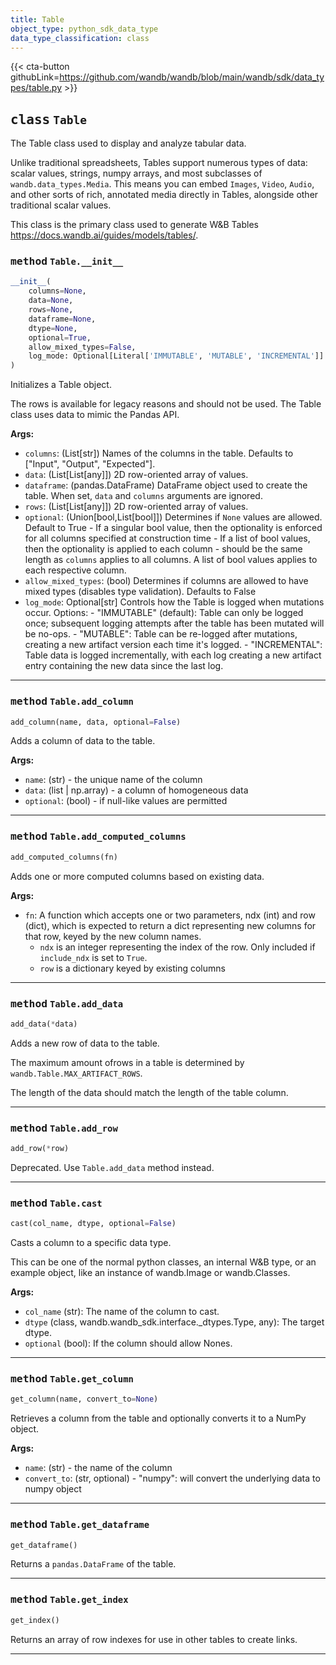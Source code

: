 ```yaml
---
title: Table
object_type: python_sdk_data_type
data_type_classification: class
---
```


{{< cta-button githubLink=https://github.com/wandb/wandb/blob/main/wandb/sdk/data_types/table.py >}}




## <kbd>class</kbd> `Table`
The Table class used to display and analyze tabular data. 

Unlike traditional spreadsheets, Tables support numerous types of data: scalar values, strings, numpy arrays, and most subclasses of `wandb.data_types.Media`. This means you can embed `Images`, `Video`, `Audio`, and other sorts of rich, annotated media directly in Tables, alongside other traditional scalar values. 

This class is the primary class used to generate W&B Tables https://docs.wandb.ai/guides/models/tables/. 

### <kbd>method</kbd> `Table.__init__`

```python
__init__(
    columns=None,
    data=None,
    rows=None,
    dataframe=None,
    dtype=None,
    optional=True,
    allow_mixed_types=False,
    log_mode: Optional[Literal['IMMUTABLE', 'MUTABLE', 'INCREMENTAL']] = 'IMMUTABLE'
)
```

Initializes a Table object. 

The rows is available for legacy reasons and should not be used. The Table class uses data to mimic the Pandas API. 



**Args:**
 
 - `columns`:  (List[str]) Names of the columns in the table.  Defaults to ["Input", "Output", "Expected"]. 
 - `data`:  (List[List[any]]) 2D row-oriented array of values. 
 - `dataframe`:  (pandas.DataFrame) DataFrame object used to create the table.  When set, `data` and `columns` arguments are ignored. 
 - `rows`:  (List[List[any]]) 2D row-oriented array of values. 
 - `optional`:  (Union[bool,List[bool]]) Determines if `None` values are allowed. Default to True 
        - If a singular bool value, then the optionality is enforced for all  columns specified at construction time 
        - If a list of bool values, then the optionality is applied to each  column - should be the same length as `columns`  applies to all columns. A list of bool values applies to each respective column. 
 - `allow_mixed_types`:  (bool) Determines if columns are allowed to have mixed types  (disables type validation). Defaults to False 
 - `log_mode`:  Optional[str] Controls how the Table is logged when mutations occur.  Options: 
        - "IMMUTABLE" (default): Table can only be logged once; subsequent  logging attempts after the table has been mutated will be no-ops. 
        - "MUTABLE": Table can be re-logged after mutations, creating  a new artifact version each time it's logged. 
        - "INCREMENTAL": Table data is logged incrementally, with each log creating  a new artifact entry containing the new data since the last log. 




---

### <kbd>method</kbd> `Table.add_column`

```python
add_column(name, data, optional=False)
```

Adds a column of data to the table. 



**Args:**
 
 - `name`:  (str) - the unique name of the column 
 - `data`:  (list | np.array) - a column of homogeneous data 
 - `optional`:  (bool) - if null-like values are permitted 

---

### <kbd>method</kbd> `Table.add_computed_columns`

```python
add_computed_columns(fn)
```

Adds one or more computed columns based on existing data. 



**Args:**
 
 - `fn`:  A function which accepts one or two parameters, ndx (int) and  row (dict), which is expected to return a dict representing  new columns for that row, keyed by the new column names. 
    - `ndx` is an integer representing the index of the row. Only included if `include_ndx`  is set to `True`. 
    - `row` is a dictionary keyed by existing columns 

---

### <kbd>method</kbd> `Table.add_data`

```python
add_data(*data)
```

Adds a new row of data to the table. 

The maximum amount ofrows in a table is determined by `wandb.Table.MAX_ARTIFACT_ROWS`. 

The length of the data should match the length of the table column. 

---

### <kbd>method</kbd> `Table.add_row`

```python
add_row(*row)
```

Deprecated. Use `Table.add_data` method instead. 

---


### <kbd>method</kbd> `Table.cast`

```python
cast(col_name, dtype, optional=False)
```

Casts a column to a specific data type. 

This can be one of the normal python classes, an internal W&B type, or an example object, like an instance of wandb.Image or wandb.Classes. 



**Args:**
 
 - `col_name` (str):  The name of the column to cast. 
 - `dtype` (class, wandb.wandb_sdk.interface._dtypes.Type, any):  The  target dtype. 
 - `optional` (bool):  If the column should allow Nones. 

---


### <kbd>method</kbd> `Table.get_column`

```python
get_column(name, convert_to=None)
```

Retrieves a column from the table and optionally converts it to a NumPy object. 



**Args:**
 
 - `name`:  (str) - the name of the column 
 - `convert_to`:  (str, optional) 
        - "numpy": will convert the underlying data to numpy object 

---

### <kbd>method</kbd> `Table.get_dataframe`

```python
get_dataframe()
```

Returns a `pandas.DataFrame` of the table. 

---

### <kbd>method</kbd> `Table.get_index`

```python
get_index()
```

Returns an array of row indexes for use in other tables to create links. 

---

